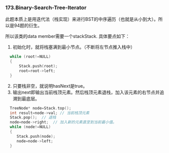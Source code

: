### 173.Binary-Search-Tree-Iterator

此题本质上是用迭代法（栈实现）来进行BST的中序遍历（也就是从小到大）。所以是94题的衍生。

所以该类的data member需要一个stack<int>Stack. 具体要点如下：

1. 初始化时，就将栈塞满到最小节点。（不断将左节点推入栈中）
```cpp
  while (root!=NULL)
  {
      Stack.push(root);
      root=root->left;
  }
```
2. 只要栈非空，就说明hasNext是true。
3. 输出next即输出当前栈顶元素。然后栈顶元素退栈，加入该元素的右节点并追溯到最底层。
```cpp
  TreeNode* node=Stack.top();
  int result=node->val; // 当前栈顶元素
  Stack.pop();  // 退栈
  node=node->right;  // 加入新的元素直至到当前最小值。
  while (node!=NULL)
  {
     Stack.push(node);
     node=node->left;
  }
```
